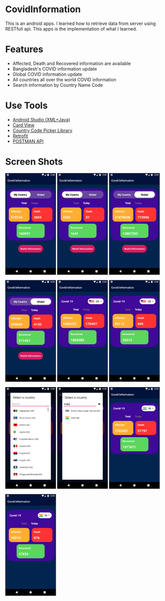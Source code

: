 # CovidInformation
This is an android apps. I learned how to retrieve data from server using RESTfull api. This apps is the implementation of what I learned.

# Features
- Affected, Death and Recovered information are available
- Bangladesh's COVID information update
- Global COVID information update
- All countries all over the world COVID information
- Search information by Country Name Code

# Use Tools
- <a href="https://developer.android.com/studio?hl=es">Android Studio (XML+Java)</a>
- <a href="https://developer.android.com/jetpack/androidx/releases/cardview">Card View</a>
- <a href="https://github.com/hbb20/CountryCodePickerProject">Country Code Picker Library</a>
- <a href="square.github.io/retrofit/">Retrofit</a>
- <a href="https://documenter.getpostman.com/view/10808728/SzS8rjbc?version=latest">POSTMAN API</a>

# Screen Shots

<img height='320' weight='240' src="page1.png"/>  <img height='320' weight='240' src="page2.png"/>  <img height='320' weight='240' src="page3.png"/>


<img height='320' weight='240' src="page4.png"/>  <img height='320' weight='240' src="page5.png"/>  <img height='320' weight='240' src="page6.png"/>


<img height='320' weight='240' src="page7.png"/>  <img height='320' weight='240' src="page8.png"/>  <img height='320' weight='240' src="page9.png"/>


<img height='320' weight='240' src="page10.png"/>

